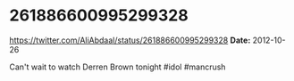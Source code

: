 # 261886600995299328
https://twitter.com/AliAbdaal/status/261886600995299328
**Date:** 2012-10-26

Can't wait to watch Derren Brown tonight #idol #mancrush
